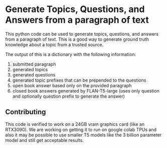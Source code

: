 # Generate Topics, Questions, and Answers from a paragraph of text

This python code can be used to generate topics, questions, and answers from a
paragraph of text. This is a good way to generate ground truth knowledge about a
topic from a trusted source.

The output of this is a dictionary with the following information:

1. submitted paragraph
2. generated topics
3. generated questions
4. generated topic prefixes that can be prepended to the questions
5. open book answer based only on the provided paragraph
6. closed book answers generated by FLAN-T5-large (uses only question and
   optionally question prefix to generate the answer)

## Contributing

This code is verified to work on a 24GB vram graphics card (like an RTX3090). We
are working on getting it to run on google colab TPUs and also it may be
possible to use smaller T5 models like the 3 billion parameter model and still
get acceptable results.
